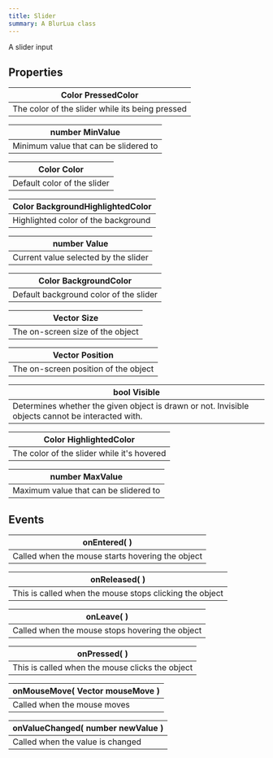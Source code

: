 ```yaml
---
title: Slider
summary: A BlurLua class
---
```



A slider input

## Properties
| **Color** PressedColor |
| --------------------- |
| The color of the slider while its being pressed     |

| **number** MinValue |
| --------------------- |
| Minimum value that can be slidered to     |

| **Color** Color |
| --------------------- |
| Default color of the slider     |

| **Color** BackgroundHighlightedColor |
| --------------------- |
| Highlighted color of the background     |

| **number** Value |
| --------------------- |
| Current value selected by the slider     |

| **Color** BackgroundColor |
| --------------------- |
| Default background color of the slider     |

| **Vector** Size |
| --------------------- |
| The on-screen size of the object     |

| **Vector** Position |
| --------------------- |
| The on-screen position of the object     |

| **bool** Visible |
| --------------------- |
| Determines whether the given object is drawn or not. Invisible objects cannot be interacted with.     |

| **Color** HighlightedColor |
| --------------------- |
| The color of the slider while it's hovered     |

| **number** MaxValue |
| --------------------- |
| Maximum value that can be slidered to     |

## Events
| onEntered(  ) |
| -------------------------- |
| Called when the mouse starts hovering the object |



| onReleased(  ) |
| -------------------------- |
| This is called when the mouse stops clicking the object |



| onLeave(  ) |
| -------------------------- |
| Called when the mouse stops hovering the object |



| onPressed(  ) |
| -------------------------- |
| This is called when the mouse clicks the object |



| onMouseMove( **Vector** mouseMove ) |
| -------------------------- |
| Called when the mouse moves |



| onValueChanged( **number** newValue ) |
| -------------------------- |
| Called when the value is changed |




